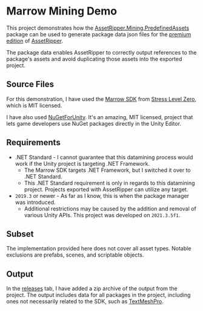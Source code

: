 # Marrow Mining Demo

This project demonstrates how the [AssetRipper.Mining.PredefinedAssets](https://www.nuget.org/packages/AssetRipper.Mining.PredefinedAssets) package can be used to generate package data json files for the [premium edition](https://www.patreon.com/ds5678) of [AssetRipper](https://github.com/AssetRipper/AssetRipper).

The package data enables AssetRipper to correctly output references to the package's assets and avoid duplicating those assets into the exported project.

## Source Files

For this demonstration, I have used the [Marrow SDK](https://github.com/StressLevelZero/MarrowSDK) from [Stress Level Zero](https://www.stresslevelzero.com/), which is MIT licensed.

I have also used [NuGetForUnity](https://github.com/GlitchEnzo/NuGetForUnity). It's an amazing, MIT licensed, project that lets game developers use NuGet packages directly in the Unity Editor.

## Requirements

* .NET Standard - I cannot guarantee that this datamining process would work if the Unity project is targeting .NET Framework.
  * The Marrow SDK targets .NET Framework, but I switched it over to .NET Standard.
  * This .NET Standard requirement is only in regards to this datamining project. Projects exported with AssetRipper can utilize any target.
* `2019.3` or newer - As far as I know, this is when the package manager was introduced.
  * Additional restrictions may be caused by the addition and removal of various Unity APIs. This project was developed on `2021.3.5f1`.

## Subset

The implementation provided here does not cover all asset types. Notable exclusions are prefabs, scenes, and scriptable objects.

## Output

In the [releases](https://github.com/AssetRipper/MarrowMiningDemo/releases) tab, I have added a zip archive of the output from the project. The output includes data for all packages in the project, including ones not necessarily related to the SDK, such as [TextMeshPro](https://docs.unity3d.com/Manual/com.unity.textmeshpro.html).
